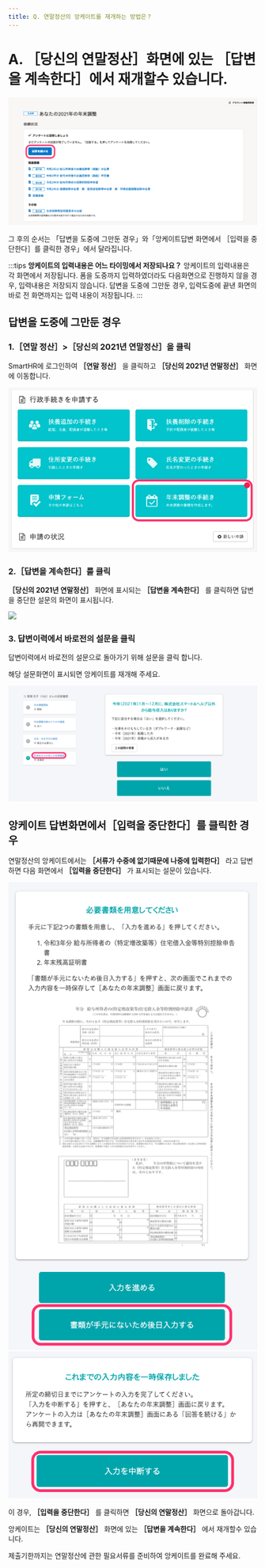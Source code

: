 ```yaml
---
title: Q. 연말정산의 앙케이트를 재개하는 방법은？
---
```

# A. ［당신의 연말정산］화면에 있는 ［답변을 계속한다］에서 재개할수 있습니다.

![](./upload_760a7287579ec7a17a5ad4d07d92b7be.png)

그 후의 순서는 「답변을 도중에 그만둔 경우」와「앙케이트답변 화면에서 ［입력을 중단한다］를 클릭한 경우」에서 달라집니다.

:::tips
**앙케이트의 입력내용은 어느 타이밍에서 저장되나요？**
앙케이트의 입력내용은 각 화면에서 저장됩니다.
폼을 도중까지 입력하였더라도 다음화면으로 진행하지 않을 경우, 입력내용은 저장되지 않습니다.
답변을 도중에 그만둔 경우, 입력도중에 끝낸 화면의 바로 전 화면까지는 입력 내용이 저장됩니다.
:::

## 답변을 도중에 그만둔 경우

### 1.［연말 정산］>［당신의 2021년 연말정산］을 클릭

SmartHR에 로그인하여 **［연말 정산］** 을 클릭하고  **［당신의 2021년 연말정산］** 화면에 이동합니다.

![](./upload_196ba5e625c662a0f04ce76005cb6ea7.png)

### 2.［답변을 계속한다］를 클릭

 **［당신의 2021년 연말정산］** 화면에 표시되는 **［답변을 계속한다］** 를 클릭하면 답변을 중단한 설문의 화면이 표시됩니다.

![](https://knowledge.smarthr.jp/hc/article_attachments/4405840080409/upload_760a7287579ec7a17a5ad4d07d92b7be.png)

### 3\. 답변이력에서 바로전의 설문을 클릭

답변이력에서 바로전의 설문으로 돌아가기 위해 설문을 클릭 합니다.

해당 설문화면이 표시되면 앙케이트를 재개해 주세요.

![](./00________SmartHR____________.png)

## 앙케이트 답변화면에서［입력을 중단한다］를 클릭한 경우

연말정산의 앙케이트에서는  **［서류가 수중에 없기때문에 나중에 입력한다］** 라고 답변하면 다음 화면에서 **［입력을 중단한다］** 가 표시되는 설문이 있습니다.

![](./screencapture-koban-staging-aoyagi-farm-2021-questions-requests-3da4c506-f495-4a55-9d9c-87461dcf0497-questions-213-2021-09-02-07_14_23__1_.png) ![](./upload_d6c026a62b93d437b25be13262fd5953-1.png)

이 경우,  **［입력을 중단한다］** 를 클릭하면  **［당신의 연말정산］** 화면으로 돌아갑니다.

앙케이트는  **［당신의 연말정산］** 화면에 있는 **［답변을 계속한다］** 에서 재개할수 있습니다.

제출기한까지는 연말정산에 관한 필요서류를 준비하여 앙케이트를 완료해 주세요.
